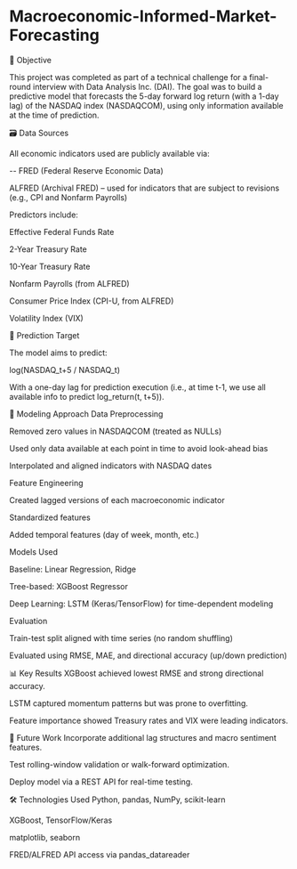# Macroeconomic-Informed-Market-Forecasting

🧠 Objective

This project was completed as part of a technical challenge for a final-round interview with Data Analysis Inc. (DAI). The goal was to build a predictive model that forecasts the 5-day forward log return (with a 1-day lag) of the NASDAQ index (NASDAQCOM), using only information available at the time of prediction.

🗃️ Data Sources

All economic indicators used are publicly available via:

-- FRED (Federal Reserve Economic Data)

ALFRED (Archival FRED) – used for indicators that are subject to revisions (e.g., CPI and Nonfarm Payrolls)

Predictors include:

Effective Federal Funds Rate

2-Year Treasury Rate

10-Year Treasury Rate

Nonfarm Payrolls (from ALFRED)

Consumer Price Index (CPI-U, from ALFRED)

Volatility Index (VIX)

🔄 Prediction Target

The model aims to predict:

log(NASDAQ_t+5 / NASDAQ_t)

With a one-day lag for prediction execution (i.e., at time t-1, we use all available info to predict log_return(t, t+5)).

🧪 Modeling Approach
Data Preprocessing

Removed zero values in NASDAQCOM (treated as NULLs)

Used only data available at each point in time to avoid look-ahead bias

Interpolated and aligned indicators with NASDAQ dates

Feature Engineering

Created lagged versions of each macroeconomic indicator

Standardized features

Added temporal features (day of week, month, etc.)

Models Used

Baseline: Linear Regression, Ridge

Tree-based: XGBoost Regressor

Deep Learning: LSTM (Keras/TensorFlow) for time-dependent modeling

Evaluation

Train-test split aligned with time series (no random shuffling)

Evaluated using RMSE, MAE, and directional accuracy (up/down prediction)

📊 Key Results
XGBoost achieved lowest RMSE and strong directional accuracy.

LSTM captured momentum patterns but was prone to overfitting.

Feature importance showed Treasury rates and VIX were leading indicators.

🚀 Future Work
Incorporate additional lag structures and macro sentiment features.

Test rolling-window validation or walk-forward optimization.

Deploy model via a REST API for real-time testing.

🛠️ Technologies Used
Python, pandas, NumPy, scikit-learn

XGBoost, TensorFlow/Keras

matplotlib, seaborn

FRED/ALFRED API access via pandas_datareader
